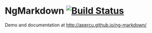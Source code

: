 NgMarkdown [![Build Status](https://travis-ci.org/Apercu/ng-markdown.svg?branch=develop)](https://travis-ci.org/Apercu/ng-markdown)
========

Demo and documentation at http://apercu.github.io/ng-markdown/
